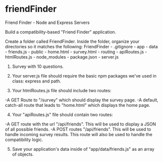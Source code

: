 # friendFinder

Friend Finder - Node and Express Servers

Build a compatibility-based "Friend Finder" application.

Create a folder called FriendFinder. Inside the folder, organize your directories so it matches the following:
    FriendFinder
        - .gitignore
        - app
        - data
            - friends.js
        - public
            - home.html
            - survey.html
        - routing
            - apiRoutes.js
            - htmlRoutes.js
        - node_modules
        - package.json
        - server.js

<!-- Assisgnment Instructions -->
1. Survey with 10 questions. 

2. Your server.js file should require the basic npm packages we've used in class: express and path.
3. Your htmlRoutes.js file should include two routes:

-A GET Route to "/survey" which should display the survey page.
-A default, catch-all route that leads to "home.html" which displays the home page.

4. Your "apiRoutes.js" file should contain two routes:

-A GET route with the url "/api/friends". This will be used to display a JSON of all possible friends.
-A POST routes "/api/friends". This will be used to handle incoming survey results. This route will also be used to handle the compatibility logic.

5. Save your application's data inside of "app/data/friends.js" as an array of objects. 